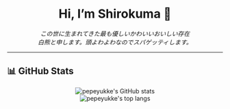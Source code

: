 <h1 align="center">Hi, I’m Shirokuma 👋</h1>

<p align="center">
  <em>この世に生まれてきた最も優しいかわいいおいしい存在<br>
  白熊と申します。頭よわよわなのでスパゲッティします。</em>
</p>

---

## 📊 GitHub Stats

<p align="center">
  <img src="https://github-readme-stats.vercel.app/api?username=pepeyukke&show_icons=true&theme=radical" alt="pepeyukke's GitHub stats" />
  <br/>
  <img src="https://github-readme-stats.vercel.app/api/top-langs/?username=pepeyukke&layout=compact&theme=radical" alt="pepeyukke's top langs" />
</p>
